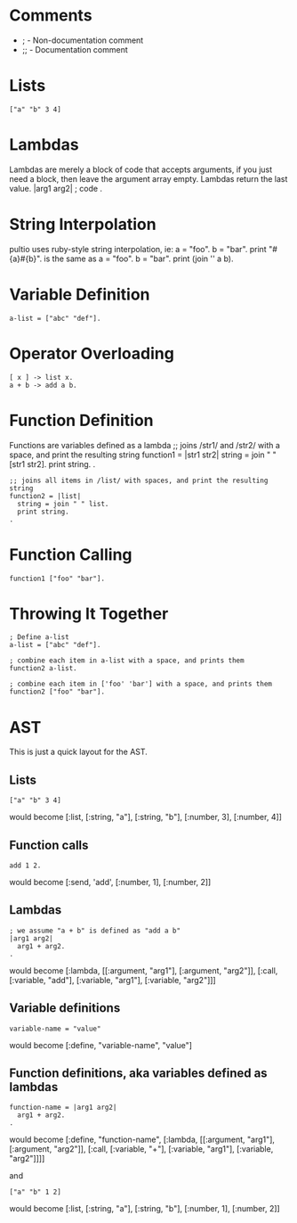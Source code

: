 Comments
========
* ;   -  Non-documentation comment
* ;;   -  Documentation comment

Lists
=====
    ["a" "b" 3 4]

Lambdas
=======
Lambdas are merely a block of code that accepts arguments, if you just need a block, then leave the argument array empty.
Lambdas return the last value.
    |arg1 arg2|
      ; code
    .


String Interpolation
====================
pultio uses ruby-style string interpolation, ie:
    a = "foo".
    b = "bar".
    print "#{a}#{b}".
is the same as
    a = "foo".
    b = "bar".
    print (join '' a b).

Variable Definition
===================
    a-list = ["abc" "def"].

Operator Overloading
====================
    [ x ] -> list x.
    a + b -> add a b.

Function Definition
===================
Functions are variables defined as a lambda
    ;; joins /str1/ and /str2/ with a space, and print the resulting string
    function1 = |str1 str2|
      string = join " " [str1 str2].
      print string.
    .

    ;; joins all items in /list/ with spaces, and print the resulting string
    function2 = |list|
      string = join " " list.
      print string.
    .

Function Calling
================
    function1 ["foo" "bar"].


Throwing It Together
====================
    ; Define a-list
    a-list = ["abc" "def"].
    
    ; combine each item in a-list with a space, and prints them
    function2 a-list.
    
    ; combine each item in ['foo' 'bar'] with a space, and prints them
    function2 ["foo" "bar"].

AST
===
This is just a quick layout for the AST.

## Lists ##
    ["a" "b" 3 4]
would become
    [:list,
      [:string, "a"],
      [:string, "b"],
      [:number, 3],
      [:number, 4]]

## Function calls ##
    add 1 2.
would become
    [:send, 'add', [:number, 1],
                   [:number, 2]]

## Lambdas ##
    ; we assume "a + b" is defined as "add a b"
    |arg1 arg2|
      arg1 + arg2.
    .
would become
    [:lambda, [[:argument, "arg1"], [:argument, "arg2"]],
       [:call, [:variable, "add"], [:variable, "arg1"], [:variable, "arg2"]]]

## Variable definitions ##
    variable-name = "value"
would become
    [:define, "variable-name", "value"]

## Function definitions, aka variables defined as lambdas ##
    function-name = |arg1 arg2|
      arg1 + arg2.
    .
would become
    [:define, "function-name",
      [:lambda, [[:argument, "arg1"], [:argument, "arg2"]],
         [:call, [:variable, "+"], [:variable, "arg1"], [:variable, "arg2"]]]]


and

    ["a" "b" 1 2]
would become
    [:list,
      [:string, "a"],
      [:string, "b"],
      [:number, 1],
      [:number, 2]]
